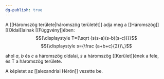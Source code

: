 ```yaml
---
dg-publish: true
---
```

A [[Háromszög területe|háromszög területét]] adja meg a [[Háromszög]] [[Oldal]]ainak [[Függvény]]ében:
$${\displaystyle T={\sqrt {s(s-a)(s-b)(s-c)}}}$$
$${\displaystyle s={\frac {a+b+c}{2}}\,}$$

ahol $a$, $b$ és $c$ a háromszög oldalai, $s$ a háromszög [[Kerület]]ének a fele, és T a háromszög területe.

A képletet az [[alexandriai Hérón]] vezette be.